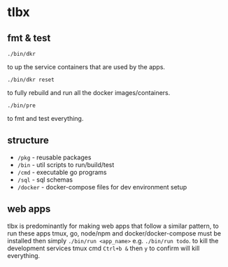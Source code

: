 tlbx
===

## fmt & test

```
./bin/dkr
```
to up the service containers that are used by the apps.
```
./bin/dkr reset
```
to fully rebuild and run all the docker images/containers.
```
./bin/pre
```
to fmt and test everything.

## structure

* `/pkg` - reusable packages
* `/bin` - util scripts to run/build/test
* `/cmd` - executable go programs
* `/sql` - sql schemas
* `/docker` - docker-compose files for dev environment setup

## web apps

tlbx is predominantly for making web apps that follow a similar pattern, to run these apps tmux, go,
 node/npm and docker/docker-compose must be installed then simply `./bin/run <app_name>` e.g.
 `./bin/run todo`. to kill the development services tmux cmd `Ctrl+b &` then `y` to confirm will
 kill everything.